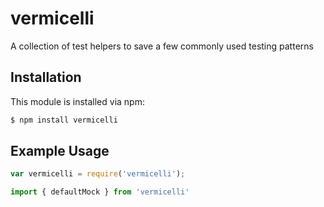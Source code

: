 # vermicelli

A collection of test helpers to save a few commonly used testing patterns

## Installation

This module is installed via npm:

``` bash
$ npm install vermicelli
```

## Example Usage

``` js
var vermicelli = require('vermicelli');

import { defaultMock } from 'vermicelli'
```
